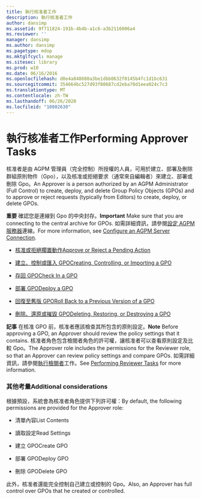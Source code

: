 ```yaml
---
title: 執行核准者工作
description: 執行核准者工作
author: dansimp
ms.assetid: 9f711824-191b-4b4b-a1c6-a3b2116006a4
ms.reviewer: ''
manager: dansimp
ms.author: dansimp
ms.pagetype: mdop
ms.mktglfcycl: manage
ms.sitesec: library
ms.prod: w10
ms.date: 06/16/2016
ms.openlocfilehash: d8e4a848608a3be1dbb0632f0145b4fc1d1bc631
ms.sourcegitcommit: 354664bc527d93f80687cd2eba70d1eea024c7c3
ms.translationtype: MT
ms.contentlocale: zh-TW
ms.lasthandoff: 06/26/2020
ms.locfileid: "10802630"
---
```

# <span data-ttu-id="753fe-103">執行核准者工作</span><span class="sxs-lookup"><span data-stu-id="753fe-103">Performing Approver Tasks</span></span>


<span data-ttu-id="753fe-104">核准者是由 AGPM 管理員（完全控制）所授權的人員，可用於建立、部署及刪除群組原則物件（Gpo），以及核准或拒絕要求（通常來自編輯者）來建立、部署或刪除 Gpo。</span><span class="sxs-lookup"><span data-stu-id="753fe-104">An Approver is a person authorized by an AGPM Administrator (Full Control) to create, deploy, and delete Group Policy Objects (GPOs) and to approve or reject requests (typically from Editors) to create, deploy, or delete GPOs.</span></span>

<span data-ttu-id="753fe-105">**重要** 確認您是連線到 Gpo 的中央封存。</span><span class="sxs-lookup"><span data-stu-id="753fe-105">**Important** Make sure that you are connecting to the central archive for GPOs.</span></span> <span data-ttu-id="753fe-106">如需詳細資訊，請參閱[設定 AGPM 服務器](configure-an-agpm-server-connection-reviewer-agpm30ops.md)連線。</span><span class="sxs-lookup"><span data-stu-id="753fe-106">For more information, see [Configure an AGPM Server Connection](configure-an-agpm-server-connection-reviewer-agpm30ops.md).</span></span>

 

-   [<span data-ttu-id="753fe-107">核准或拒絕擱置動作</span><span class="sxs-lookup"><span data-stu-id="753fe-107">Approve or Reject a Pending Action</span></span>](approve-or-reject-a-pending-action-agpm30ops.md)

-   [<span data-ttu-id="753fe-108">建立、控制或匯入 GPO</span><span class="sxs-lookup"><span data-stu-id="753fe-108">Creating, Controlling, or Importing a GPO</span></span>](creating-controlling-or-importing-a-gpo-editor-agpm30ops.md)

-   [<span data-ttu-id="753fe-109">存回 GPO</span><span class="sxs-lookup"><span data-stu-id="753fe-109">Check In a GPO</span></span>](check-in-a-gpo-agpm30ops.md)

-   [<span data-ttu-id="753fe-110">部署 GPO</span><span class="sxs-lookup"><span data-stu-id="753fe-110">Deploy a GPO</span></span>](deploy-a-gpo-agpm30ops.md)

-   [<span data-ttu-id="753fe-111">回復至舊版 GPO</span><span class="sxs-lookup"><span data-stu-id="753fe-111">Roll Back to a Previous Version of a GPO</span></span>](roll-back-to-a-previous-version-of-a-gpo-agpm30ops.md)

-   [<span data-ttu-id="753fe-112">刪除、還原或摧毀 GPO</span><span class="sxs-lookup"><span data-stu-id="753fe-112">Deleting, Restoring, or Destroying a GPO</span></span>](deleting-restoring-or-destroying-a-gpo-agpm30ops.md)

<span data-ttu-id="753fe-113">**記事** 在核准 GPO 前，核准者應該檢查其所包含的原則設定。</span><span class="sxs-lookup"><span data-stu-id="753fe-113">**Note** Before approving a GPO, an Approver should review the policy settings that it contains.</span></span> <span data-ttu-id="753fe-114">核准者角色包含檢閱者角色的許可權，讓核准者可以查看原則設定及比較 Gpo。</span><span class="sxs-lookup"><span data-stu-id="753fe-114">The Approver role includes the permissions for the Reviewer role, so that an Approver can review policy settings and compare GPOs.</span></span> <span data-ttu-id="753fe-115">如需詳細資訊，請參閱[執行檢閱者](performing-reviewer-tasks-agpm30ops.md)工作。</span><span class="sxs-lookup"><span data-stu-id="753fe-115">See [Performing Reviewer Tasks](performing-reviewer-tasks-agpm30ops.md) for more information.</span></span>

 

### <span data-ttu-id="753fe-116">其他考量</span><span class="sxs-lookup"><span data-stu-id="753fe-116">Additional considerations</span></span>

<span data-ttu-id="753fe-117">根據預設，系統會為核准者角色提供下列許可權：</span><span class="sxs-lookup"><span data-stu-id="753fe-117">By default, the following permissions are provided for the Approver role:</span></span>

-   <span data-ttu-id="753fe-118">清單內容</span><span class="sxs-lookup"><span data-stu-id="753fe-118">List Contents</span></span>

-   <span data-ttu-id="753fe-119">讀取設定</span><span class="sxs-lookup"><span data-stu-id="753fe-119">Read Settings</span></span>

-   <span data-ttu-id="753fe-120">建立 GPO</span><span class="sxs-lookup"><span data-stu-id="753fe-120">Create GPO</span></span>

-   <span data-ttu-id="753fe-121">部署 GPO</span><span class="sxs-lookup"><span data-stu-id="753fe-121">Deploy GPO</span></span>

-   <span data-ttu-id="753fe-122">刪除 GPO</span><span class="sxs-lookup"><span data-stu-id="753fe-122">Delete GPO</span></span>

<span data-ttu-id="753fe-123">此外，核准者還能完全控制自己建立或控制的 Gpo。</span><span class="sxs-lookup"><span data-stu-id="753fe-123">Also, an Approver has full control over GPOs that he created or controlled.</span></span>

 

 





